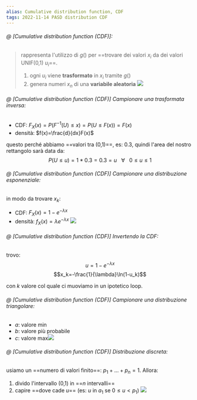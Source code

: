 ```yaml
---
alias: Cumulative distribution function, CDF
tags: 2022-11-14 PASD distribution CDF
---
```


###### @ [Cumulative distribution function (CDF)]:
> rappresenta l'utilizzo di $g()$ per ==trovare dei valori $x_i$ da dei valori UNIF(0,1) $u_i$==.
> 1. ogni $u_i$ viene **trasformato** in $x_i$ tramite $g()$
> 2. genera numeri $x_n$ di una **variabile aleatoria**
> ![](Uni/PASD/img/gennum2.jpeg)
<!--ID: 1670236970792-->


###### @ [Cumulative distribution function (CDF)] Campionare una trasformata inversa:
- CDF: $F_X(x)=P(F^{-1}(U)\leq x)=P(U\leq F(x))=F(x)$
- densità: $f(x)=\frac{d}{dx}F(x)$
<!--ID: 1670570888287-->


questo perché abbiamo ==valori tra (0,1)==, es: $0.3$, quindi l'area del nostro rettangolo sarà data da: $$P(U\leq u)=1*0.3=0.3=u\ \ \ \forall\ \ \ 0\leq u\leq 1$$
<!--ID: 1670236970796-->



###### @ [Cumulative distribution function (CDF)] Campionare una distribuzione esponenziale:
in modo da trovare $x_k$:
- CDF: $F_X(x)=1-e^{-\lambda x}$
- densità: $f_X(x)=\lambda e^{-\lambda x}$
![](Uni/PASD/img/disesp.jpeg)
<!--ID: 1670236970801-->



###### @ [Cumulative distribution function (CDF)] Invertendo la CDF:
trovo:
$$u=1-e^{-\lambda x}$$
$$x_k=-\frac{1}{\lambda}\ln(1-u_k)$$

con $k$ valore col quale ci muoviamo in un ipotetico loop.
<!--ID: 1670236970805-->



###### @ [Cumulative distribution function (CDF)] Campionare una distribuzione triangolare:
- $a$: valore min
- $b$: valore più probabile
- $c$: valore max![](Uni/PASD/img/disret.jpeg)
<!--ID: 1670236970810-->



###### @ [Cumulative distribution function (CDF)] Distribuzione discreta:
usiamo un ==numero di valori finito==: $p_1+...+p_n=1$.
Allora: 

1. divido l'intervallo (0,1) in ==$n$ intervalli==
2. capire ==dove cade $u$== (es: $u$ in $a_1$ se $0\leq u<p_1$)
![](Uni/PASD/img/disdisc.jpeg)
<!--ID: 1670236970814-->

